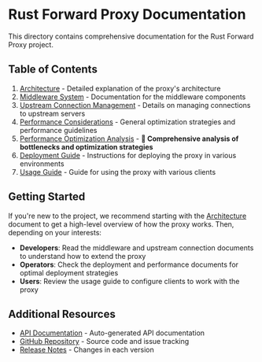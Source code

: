 # Rust Forward Proxy Documentation

This directory contains comprehensive documentation for the Rust Forward Proxy project.

## Table of Contents

1. [Architecture](architecture.md) - Detailed explanation of the proxy's architecture
2. [Middleware System](middleware.md) - Documentation for the middleware components
3. [Upstream Connection Management](upstream.md) - Details on managing connections to upstream servers
4. [Performance Considerations](performance.md) - General optimization strategies and performance guidelines
5. [Performance Optimization Analysis](PERFORMANCE_OPTIMIZATION.md) - **🚀 Comprehensive analysis of bottlenecks and optimization strategies**
6. [Deployment Guide](deployment.md) - Instructions for deploying the proxy in various environments
7. [Usage Guide](usage.md) - Guide for using the proxy with various clients

## Getting Started

If you're new to the project, we recommend starting with the [Architecture](architecture.md) document to get a high-level overview of how the proxy works. Then, depending on your interests:

- **Developers**: Read the middleware and upstream connection documents to understand how to extend the proxy
- **Operators**: Check the deployment and performance documents for optimal deployment strategies
- **Users**: Review the usage guide to configure clients to work with the proxy

## Additional Resources

- [API Documentation](https://docs.rs/rust-forward-proxy) - Auto-generated API documentation
- [GitHub Repository](https://github.com/username/rust-forward-proxy) - Source code and issue tracking
- [Release Notes](https://github.com/username/rust-forward-proxy/releases) - Changes in each version